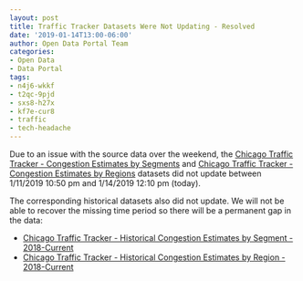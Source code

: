 ```yaml
---
layout: post
title: Traffic Tracker Datasets Were Not Updating - Resolved
date: '2019-01-14T13:00-06:00'
author: Open Data Portal Team
categories:
- Open Data
- Data Portal
tags:
- n4j6-wkkf
- t2qc-9pjd
- sxs8-h27x
- kf7e-cur8
- traffic
- tech-headache
---
```

Due to an issue with the source data over the weekend, the [Chicago Traffic Tracker - Congestion Estimates by Segments](https://data.cityofchicago.org/d/n4j6-wkkf) and [Chicago Traffic Tracker - Congestion Estimates by Regions](https://data.cityofchicago.org/d/t2qc-9pjd) datasets did not update between 1/11/2019 10:50 pm and 1/14/2019 12:10 pm (today).

The corresponding historical datasets also did not update. We will not be able to recover the missing time period so there will be a permanent gap in the data:

* [Chicago Traffic Tracker - Historical Congestion Estimates by Segment - 2018-Current](https://data.cityofchicago.org/d/sxs8-h27x)
* [Chicago Traffic Tracker - Historical Congestion Estimates by Region - 2018-Current](https://data.cityofchicago.org/d/kf7e-cur8)
